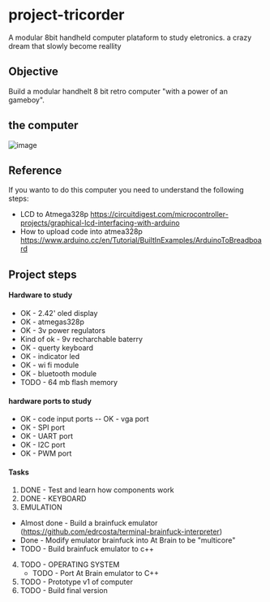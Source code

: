 # project-tricorder

A modular 8bit handheld computer plataform to study eletronics. 
a crazy dream that slowly become reallity 

## Objective 

Build a modular handhelt 8 bit retro computer "with a power of an gameboy".

## the computer 

![image](https://user-images.githubusercontent.com/3594012/128116066-58a8413d-4160-4418-8acc-8078fc7dd635.png)

## Reference 

If you wanto to do this computer you need to understand the following steps:

- LCD to Atmega328p https://circuitdigest.com/microcontroller-projects/graphical-lcd-interfacing-with-arduino
- How to upload code into atmea328p https://www.arduino.cc/en/Tutorial/BuiltInExamples/ArduinoToBreadboard

## Project steps 

#### Hardware to study 

- OK - 2.42' oled display 
- OK - atmegas328p 
- OK - 3v power regulators 
- Kind of ok - 9v recharchable baterry 
- OK - querty keyboard 
- OK - indicator led 
- OK - wi fi module 
- OK - bluetooth module
- TODO - 64 mb flash memory 


#### hardware ports to study 

- OK - code input ports
-- OK - vga port 
- OK - SPI port 
- OK - UART port 
- OK - I2C port 
- OK - PWM port 

#### Tasks

1. DONE - Test and learn how components work 
2. DONE - KEYBOARD 
3. EMULATION 
  - Almost done - Build a brainfuck emulator  (https://github.com/edrcosta/terminal-brainfuck-interpreter)
  - Done - Modify emulator brainfuck into At Brain to be "multicore" 
  - TODO - Build brainfuck emulator to c++
4. TODO - OPERATING SYSTEM 
   - TODO - Port At Brain emulator to C++  
5. TODO - Prototype v1 of computer
6. TODO - Build final version 
